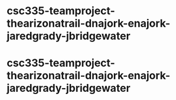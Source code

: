 # csc335-teamproject-thearizonatrail-dnajork-enajork-jaredgrady-jbridgewater
# csc335-teamproject-thearizonatrail-dnajork-enajork-jaredgrady-jbridgewater
